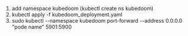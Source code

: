1) add namespace kubedoom (kubectl create ns kubedoom)
2) kubectl apply -f kubedoom_deployment.yaml
3) sudo kubectl --namespace kubedoom port-forward --address 0.0.0.0 "pode name" 5901:5900
